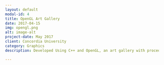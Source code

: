 ```yaml
---
layout: default
modal-id: 4
title: OpenGL Art Gallery
date: 2017-04-15
img: opengl.png
alt: image-alt
project-date: May 2017
client: Concordia University
category: Graphics
description: Developed Using C++ and OpenGL, an art gallery with procedurally generated rooms, paintings and sculptures. 

---
```

